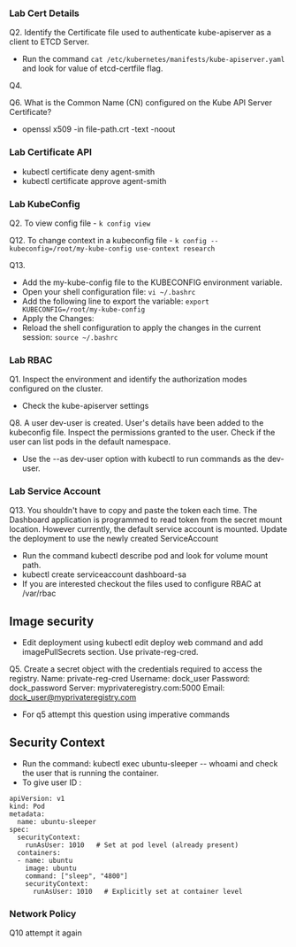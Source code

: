 ### Lab Cert Details

Q2. Identify the Certificate file used to authenticate kube-apiserver as a client to ETCD Server.

- Run the command `cat /etc/kubernetes/manifests/kube-apiserver.yaml` and look for value of etcd-certfile flag. <br>

Q4. <br>

Q6. What is the Common Name (CN) configured on the Kube API Server Certificate?

- openssl x509 -in file-path.crt -text -noout

### Lab Certificate API

- kubectl certificate deny agent-smith
- kubectl certificate approve agent-smith


### Lab KubeConfig

Q2. To view config file - `k config view` <br>

Q12. To change context in a kubeconfig file - `k config --kubeconfig=/root/my-kube-config use-context research` <br>

Q13. 

- Add the my-kube-config file to the KUBECONFIG environment variable. <br>
- Open your shell configuration file: `vi ~/.bashrc` <br>
- Add the following line to export the variable: `export KUBECONFIG=/root/my-kube-config` <br>
- Apply the Changes: <br>
- Reload the shell configuration to apply the changes in the current session: `source ~/.bashrc`


### Lab RBAC

Q1. Inspect the environment and identify the authorization modes configured on the cluster.<br>
- Check the kube-apiserver settings <br>

Q8. A user dev-user is created. User's details have been added to the kubeconfig file. Inspect the permissions granted to the user. Check if the user can list pods in the default namespace.<br>
- Use the --as dev-user option with kubectl to run commands as the dev-user.<br>

### Lab Service Account

Q13. You shouldn't have to copy and paste the token each time. The Dashboard application is programmed to read token from the secret mount location. However currently, the default service account is mounted. Update the deployment to use the newly created ServiceAccount

- Run the command kubectl describe pod and look for volume mount path.
- kubectl create serviceaccount dashboard-sa
- If you are interested checkout the files used to configure RBAC at /var/rbac

## Image security
- Edit deployment using kubectl edit deploy web command and add imagePullSecrets section. Use private-reg-cred.

Q5. Create a secret object with the credentials required to access the registry.
Name: private-reg-cred
Username: dock_user
Password: dock_password
Server: myprivateregistry.com:5000
Email: dock_user@myprivateregistry.com

- For q5 attempt this question using imperative commands

## Security Context

- Run the command: kubectl exec ubuntu-sleeper -- whoami and check the user that is running the container.
- To give user ID : 

```
apiVersion: v1
kind: Pod
metadata:
  name: ubuntu-sleeper
spec:
  securityContext:
    runAsUser: 1010   # Set at pod level (already present)
  containers:
  - name: ubuntu
    image: ubuntu
    command: ["sleep", "4800"]
    securityContext:
      runAsUser: 1010   # Explicitly set at container level

```

### Network Policy

Q10 attempt it again